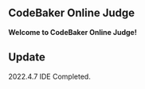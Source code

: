 ## CodeBaker Online Judge

**Welcome to CodeBaker Online Judge!** 

## Update

2022.4.7 IDE Completed.
